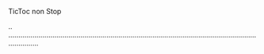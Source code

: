 TicToc non Stop

..
...........................................................................................................................................